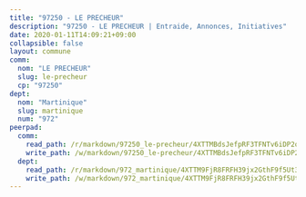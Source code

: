 ```yaml
---
title: "97250 - LE PRECHEUR"
description: "97250 - LE PRECHEUR | Entraide, Annonces, Initiatives"
date: 2020-01-11T14:09:21+09:00
collapsible: false
layout: commune
comm:
  nom: "LE PRECHEUR"
  slug: le-precheur
  cp: "97250"
dept:
  nom: "Martinique"
  slug: martinique
  num: "972"
peerpad:
  comm:
    read_path: /r/markdown/97250_le-precheur/4XTTMBdsJefpRF3TFNTv6iDP2oJxeXu1vgJ8HTD9F6pZi7vsx
    write_path: /w/markdown/97250_le-precheur/4XTTMBdsJefpRF3TFNTv6iDP2oJxeXu1vgJ8HTD9F6pZi7vsx-K3TgUnt7vqjcZ8chJeVpAGH71AK848waa4vzfePzyz3fykL5rMVcJW3cbMiYhqzRFKvr1wSbqZA4Jg1mBX6vdTDCVtP5NWJu8zVYp5q9c9VMaHXudp3P7tMN5RXT5jNMQ6Lvgp5t
  dept:
    read_path: /r/markdown/972_martinique/4XTTM9FjR8FRFH39jx2GthF9f5Ut3jiyTsdjpE2SrJvqmXdjo
    write_path: /w/markdown/972_martinique/4XTTM9FjR8FRFH39jx2GthF9f5Ut3jiyTsdjpE2SrJvqmXdjo-K3TgUeaxrptm9NswN2JSgXE3aKS9HKQgEZZxfKsdUeDs9w3MK5eeUTz8x8PBEEF3j1uCcfT9q4aM46ZnJH1PtFEse18Xf51n2ioUCkkCxop5a751j1HQ3bKXvk9CsEq3Wcvzm9gm
---
```


